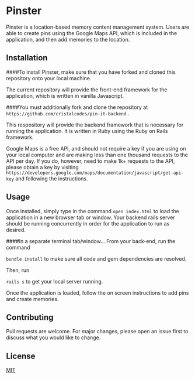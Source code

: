 # Pinster

Pinster is a location-based memory content management system. Users are able to create pins using the Google Maps API, which is included in the application, and then add memories to the location.

## Installation

####To install Pinster, make sure that you have forked and cloned this repository onto your local machine.

The current repository will provide the front-end framework for the application, which is written in vanilla Javascript.

####You must additionally fork and clone the repository at `https://github.com/cristalcodes/pin-it-backend` .

This respository will provide the backend framework that is necessary for running the application. It is written in Ruby using the Ruby on Rails framework.

Google Maps is a free API, and should not require a key if you are using on your local computer and are making less than one thousand requests to the API per day. If you do, however, need to make 1k+ requests to the API, please obtain a key by visiting `https://developers.google.com/maps/documentation/javascript/get-api-key` and following the instructions.


## Usage

Once installed, simply type in the command `open index.html` to load the application in a new browser tab or window. Your backend rails server should be running concurrently in order for the application to run as desired.

####In a separate terminal tab/window...
From your back-end, run the command

`bundle install` to make sure all code and gem dependencies are resolved.

Then, run

`rails s` to get your local server running.

Once the application is loaded, follow the on screen instructions to add pins and create memories.


## Contributing
Pull requests are welcome. For major changes, please open an issue first to discuss what you would like to change.


## License
[MIT](https://choosealicense.com/licenses/mit/)
